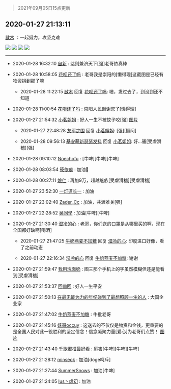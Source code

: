 > 2021年09月05日15点更新
<link rel="stylesheet" href="https://cdn.jsdelivr.net/gh/taotie6/sampleJSON@main/css/photo_show.css">


 ## 2020-01-27 21:13:11 

 [㪚木](https://www.coolapk.com/feed/16118371?shareKey=MWIxNGI5MGQwMDg4NjEzMTc1Mjc~) ：一起努力，攻坚克难 

<div class="album">
<img class="img-item" src="http://image.coolapk.com/feed/2020/0127/21/1081091_be5e8063_0788_9987@1080x2160.jpeg" />
<img class="img-item" src="http://image.coolapk.com/feed/2020/0127/21/1081091_971c6b99_0788_9989@1080x1807.jpeg" />
<img class="img-item" src="http://image.coolapk.com/feed/2020/0127/21/1081091_8086430a_0788_9991@1080x1939.jpeg" />
<img class="img-item" src="http://image.coolapk.com/feed/2020/0127/21/1081091_7e956b7d_0788_9994@550x1160.jpeg" />
</div>

 ------- 

- 2020-01-28 16:32:10 [自新](uid=2031956) : 达则兼济天下[强]老哥侬真棒 

- 2020-01-28 10:58:05 [花呗还了吗](uid=1482147) : 老哥我是崇阳的[懒得理]这截图是已经有物资捐到那了嘛 

    - 2020-01-28 11:22:15 [㪚木](uid=1081091) 回复 [花呗还了吗](uid=1482147): 嗯，发过去了，到没到还不知道 

- 2020-01-28 11:00:54 [花呗还了吗](uid=1482147) : 崇阳人民谢谢您了[懒得理] 

- 2020-01-27 21:54:32 [小茗姐姐](uid=2225525) : 好人一生不被蚊子咬[强] [图片](http://image.coolapk.com/feed/2020/0127/21/2225525_931cabbf_3265_0167@480x240.gif)

    - 2020-01-27 22:48:28 [友军之围](uid=570848) 回复 [小茗姐姐](uid=2225525): [强][疑问] 

    - 2020-01-28 09:56:13 [基安萌新瑟瑟发抖](uid=2428631) 回复 [小茗姐姐](uid=2225525): 好...骚[受虐滑稽][强] 

- 2020-01-28 09:10:12 [Noechofu](uid=1936170) : [牛啤][牛啤][牛啤] 

- 2020-01-28 08:03:54 [筱依痕](uid=1376406) : 加油💪 

- 2020-01-28 00:27:11 [烺仁](uid=2489352) : 再加9万，超越魅族[受虐滑稽][受虐滑稽] 

- 2020-01-27 23:52:30 [一灯道长一](uid=2901910) : 加油 

- 2020-01-27 23:02:40 [Zader_Cc](uid=1453125) : 加油，共渡难关[强] 

- 2020-01-27 22:28:52 [吴同學](uid=1320218) : 加油[牛啤][牛啤] 

- 2020-01-27 21:30:40 [湿冷的心](uid=1877589) : 老哥，你们送的口罩是从哪里买的啊，现在全国都好缺啊[喝酒] 

    - 2020-01-27 21:47:25 [牛奶燕麦不加糖](uid=633325) 回复 [湿冷的心](uid=1877589): 印度进口好像，看了之前动态 

    - 2020-01-27 22:16:34 [湿冷的心](uid=1877589) 回复 [牛奶燕麦不加糖](uid=633325): 谢谢 

- 2020-01-27 21:59:47 [我用洗面奶](uid=959542) : 图三那个手机上的字虽然模糊但还是能看到[受虐滑稽] 

- 2020-01-27 21:53:37 [回皿回](uid=1430084) : 好人一生平安 

- 2020-01-27 21:50:13 [在最无能为力的年纪碰到了最想照顾一生的人](uid=736373) : 大国企业家 

- 2020-01-27 21:47:02 [牛奶燕麦不加糖](uid=633325) : 牛批老哥 

- 2020-01-27 21:45:16 [妖哥occuy](uid=1388591) : 这送去的不仅仅是物资和金钱，更重要的是全国人民对此一役胜利的坚定信念！信念凝聚力量[爱心]为老哥们点赞！ [图片](http://image.coolapk.com/feed/2020/0127/21/1388591_f5c1d558_2715_4304@2340x1080.jpeg)

- 2020-01-27 21:43:40 [千歌蜜柑最好看](uid=1256624) : 厉害[牛啤][牛啤][牛啤] 

- 2020-01-27 21:28:12 [minseok](uid=2361006) : 加油[doge呵斥] 

- 2020-01-27 21:27:44 [SummerSnows](uid=1348903) : 加油[牛啤] 

- 2020-01-27 21:24:05 [Ius丶虚幻](uid=1849202) : 加油 

